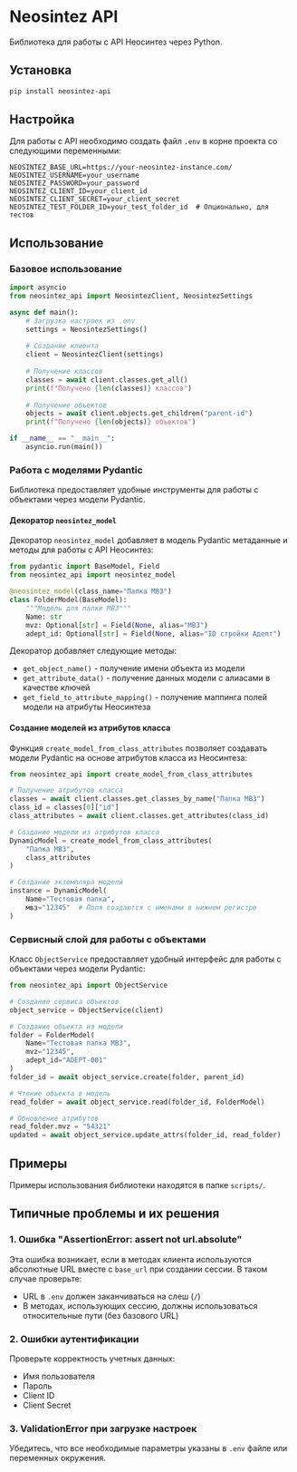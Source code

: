 # Neosintez API

Библиотека для работы с API Неосинтез через Python.

## Установка

```bash
pip install neosintez-api
```

## Настройка

Для работы с API необходимо создать файл `.env` в корне проекта со следующими переменными:

```
NEOSINTEZ_BASE_URL=https://your-neosintez-instance.com/
NEOSINTEZ_USERNAME=your_username
NEOSINTEZ_PASSWORD=your_password
NEOSINTEZ_CLIENT_ID=your_client_id
NEOSINTEZ_CLIENT_SECRET=your_client_secret
NEOSINTEZ_TEST_FOLDER_ID=your_test_folder_id  # Опционально, для тестов
```

## Использование

### Базовое использование

```python
import asyncio
from neosintez_api import NeosintezClient, NeosintezSettings

async def main():
    # Загрузка настроек из .env
    settings = NeosintezSettings()
    
    # Создание клиента
    client = NeosintezClient(settings)
    
    # Получение классов
    classes = await client.classes.get_all()
    print(f"Получено {len(classes)} классов")
    
    # Получение объектов
    objects = await client.objects.get_children("parent-id")
    print(f"Получено {len(objects)} объектов")

if __name__ == "__main__":
    asyncio.run(main())
```

### Работа с моделями Pydantic

Библиотека предоставляет удобные инструменты для работы с объектами через модели Pydantic.

#### Декоратор `neosintez_model`

Декоратор `neosintez_model` добавляет в модель Pydantic метаданные и методы для работы с API Неосинтез:

```python
from pydantic import BaseModel, Field
from neosintez_api import neosintez_model

@neosintez_model(class_name="Папка МВЗ")
class FolderModel(BaseModel):
    """Модель для папки МВЗ"""
    Name: str
    mvz: Optional[str] = Field(None, alias="МВЗ")
    adept_id: Optional[str] = Field(None, alias="ID стройки Адепт")
```

Декоратор добавляет следующие методы:

- `get_object_name()` - получение имени объекта из модели
- `get_attribute_data()` - получение данных модели с алиасами в качестве ключей
- `get_field_to_attribute_mapping()` - получение маппинга полей модели на атрибуты Неосинтеза

#### Создание моделей из атрибутов класса

Функция `create_model_from_class_attributes` позволяет создавать модели Pydantic на основе атрибутов класса из Неосинтеза:

```python
from neosintez_api import create_model_from_class_attributes

# Получение атрибутов класса
classes = await client.classes.get_classes_by_name("Папка МВЗ")
class_id = classes[0]["id"]
class_attributes = await client.classes.get_attributes(class_id)

# Создание модели из атрибутов класса
DynamicModel = create_model_from_class_attributes(
    "Папка МВЗ", 
    class_attributes
)

# Создание экземпляра модели
instance = DynamicModel(
    Name="Тестовая папка",
    мвз="12345"  # Поля создаются с именами в нижнем регистре
)
```

### Сервисный слой для работы с объектами

Класс `ObjectService` предоставляет удобный интерфейс для работы с объектами через модели Pydantic:

```python
from neosintez_api import ObjectService

# Создание сервиса объектов
object_service = ObjectService(client)

# Создание объекта из модели
folder = FolderModel(
    Name="Тестовая папка МВЗ",
    mvz="12345",
    adept_id="ADEPT-001"
)
folder_id = await object_service.create(folder, parent_id)

# Чтение объекта в модель
read_folder = await object_service.read(folder_id, FolderModel)

# Обновление атрибутов
read_folder.mvz = "54321"
updated = await object_service.update_attrs(folder_id, read_folder)
```

## Примеры

Примеры использования библиотеки находятся в папке `scripts/`.

## Типичные проблемы и их решения

### 1. Ошибка "AssertionError: assert not url.absolute"

Эта ошибка возникает, если в методах клиента используются абсолютные URL вместе с `base_url` при создании сессии. В таком случае проверьте:

- URL в `.env` должен заканчиваться на слеш (`/`)
- В методах, использующих сессию, должны использоваться относительные пути (без базового URL)

### 2. Ошибки аутентификации

Проверьте корректность учетных данных:
- Имя пользователя
- Пароль
- Client ID
- Client Secret

### 3. ValidationError при загрузке настроек

Убедитесь, что все необходимые параметры указаны в `.env` файле или переменных окружения. 